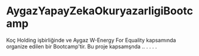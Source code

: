 # AygazYapayZekaOkuryazarligiBootcamp

Koç Holding işbirliğinde ve Aygaz W-Energy For Equality kapsamında organize edilen bir Bootcamp'tir. Bu proje kapsamşnda .. . . . .
